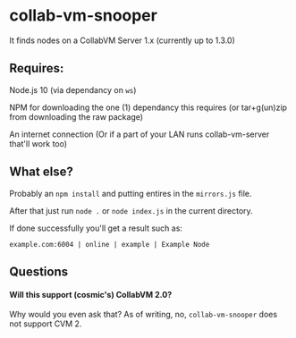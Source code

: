 # collab-vm-snooper

It finds nodes on a CollabVM Server 1.x (currently up to 1.3.0)

## Requires:
Node.js 10 (via dependancy on `ws`)

NPM for downloading the one (1) dependancy this requires (or tar+g(un)zip from downloading the raw package)

An internet connection (Or if a part of your LAN runs collab-vm-server that'll work too)

## What else?
Probably an `npm install` and putting entires in the `mirrors.js` file.

After that just run `node .` or `node index.js` in the current directory.

If done successfully you'll get a result such as:
```
example.com:6004 | online | example | Example Node
```

## Questions

#### Will this support (cosmic's) CollabVM 2.0?
Why would you even ask that?
As of writing, no, `collab-vm-snooper` does not support CVM 2.